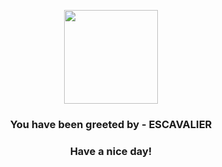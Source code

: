 <p align="center">
            <img src="https://raw.githubusercontent.com/PokeAPI/sprites/master/sprites/pokemon/589.png" width="150" height="150">
          </p>
          <h3 align="center">You have been greeted by - <b>ESCAVALIER</b></h3>
          <h3 align="center">Have a nice day!</h3>
